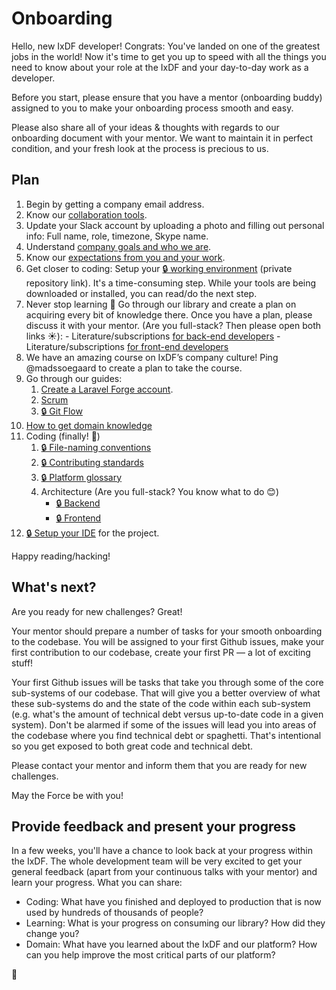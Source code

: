 # Onboarding

Hello, new IxDF developer! Congrats: You've landed on one of the greatest jobs in the world!
Now it's time to get you up to speed with all the things you need to know about your role at the IxDF
and your day-to-day work as a developer.

Before you start, please ensure that you have a mentor (onboarding buddy) assigned to you
to make your onboarding process smooth and easy.

Please also share all of your ideas & thoughts with regards to our onboarding document with your mentor.
We want to maintain it in perfect condition, and your fresh look at the process is precious to us.

## Plan

1.  Begin by getting a company email address.
1.  Know our [collaboration tools](../collaboration-tools.md).
1.  Update your Slack account by uploading a photo and filling out personal info: Full name, role, timezone, Skype name.
1.  Understand [company goals and who we are](/company/README.md).
1.  Know our [expectations from you and your work](../expectations.md).
1.  Get closer to coding: Setup your [🔒 working environment](https://github.com/InteractionDesignFoundation/IDF-web/blob/develop/docs/environment/first-run/README.md) (private repository link).
    It's a time-consuming step. While your tools are being downloaded or installed, you can read/do the next step.
1.  Never stop learning 📖 Go through our library and create a plan on acquiring every bit of knowledge there.
    Once you have a plan, please discuss it with your mentor. (Are you full-stack? Then please open both links ☀️): - Literature/subscriptions [for back-end developers](../../library/back-end/literature.md) - Literature/subscriptions [for front-end developers](../../library/front-end/literature.md)
1.  We have an amazing course on IxDF’s company culture! Ping @madssoegaard to create a plan to take the course.
1.  Go through our guides:
    1. [Create a Laravel Forge account](onboarding__forge.md).
    1. [Scrum](../scrum/README.md)
    1. [🔒 Git Flow](https://github.com/InteractionDesignFoundation/IDF-web/blob/develop/docs/workflows/git-flow.md)
1.  [How to get domain knowledge](onboarding--domain-knowledge.md)
1.  Coding (finally! 🎉)
    1. [🔒 File-naming conventions](https://github.com/InteractionDesignFoundation/IDF-web/blob/develop/docs/code/naming-conventions.md)
    1. [🔒 Contributing standards](https://github.com/InteractionDesignFoundation/IDF-web/blob/develop/CONTRIBUTING.md)
    1. [🔒 Platform glossary](https://github.com/InteractionDesignFoundation/IDF-web/blob/develop/docs/glossary.md)
    1. Architecture (Are you full-stack? You know what to do 😊)
       - [🔒 Backend](https://github.com/InteractionDesignFoundation/IDF-web/blob/develop/docs/code/backend/architecture.md)
       - [🔒 Frontend](https://github.com/InteractionDesignFoundation/IDF-web/blob/develop/docs/code/frontend/architecture.md)
1.  [🔒 Setup your IDE](https://github.com/InteractionDesignFoundation/IDF-web/blob/develop/docs/environment/IDE/README.md)
    for the project.

Happy reading/hacking!

## What's next?

Are you ready for new challenges? Great!

Your mentor should prepare a number of tasks for your smooth onboarding to the codebase. You will be assigned to your first Github issues, make your first contribution to our codebase, create your first PR — a lot of exciting stuff!

Your first Github issues will be tasks that take you through some of the core sub-systems of our codebase. That will give you a better overview of what these sub-systems do and the state of the code within each sub-system (e.g. what's the amount of technical debt versus up-to-date code in a given system). Don't be alarmed if some of the issues will lead you into areas of the codebase where you find technical debt or spaghetti. That's intentional so you get exposed to both great code and technical debt.

Please contact your mentor and inform them that you are ready for new challenges.

May the Force be with you!

## Provide feedback and present your progress

In a few weeks, you'll have a chance to look back at your progress within the IxDF.
The whole development team will be very excited to get your general feedback
(apart from your continuous talks with your mentor) and learn your progress. What you can share:

- Coding: What have you finished and deployed to production that is now used by hundreds of thousands of people?
- Learning: What is your progress on consuming our library? How did they change you?
- Domain: What have you learned about the IxDF and our platform?
  How can you help improve the most critical parts of our platform?

🦄
